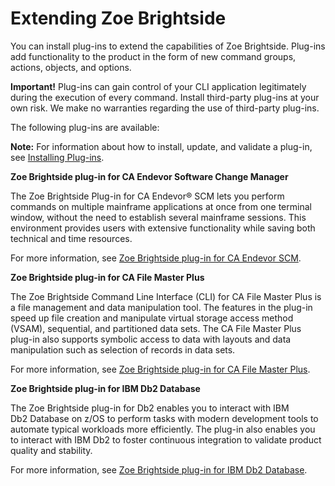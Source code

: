 # Extending Zoe Brightside

You can install plug-ins to extend the capabilities of Zoe Brightside. Plug-ins add functionality to the product in the form of new command groups, actions, objects, and options. 

**Important!** Plug-ins can gain control of your CLI application legitimately during the execution of every command. Install third-party plug-ins at your own risk. We make no warranties regarding the use of third-party plug-ins.

The following plug-ins are available:

**Note:** For information about how to install, update, and validate a plug-in, see [Installing Plug-ins](cli-installplugins.md).

**Zoe Brightside plug-in for CA Endevor Software Change Manager**

The Zoe Brightside Plug-in for CA Endevor® SCM lets you perform commands on multiple mainframe applications at once from one terminal window, without the need to establish several mainframe sessions. This environment provides users with extensive functionality while saving
both technical and time resources. 

For more information, see [Zoe Brightside plug-in for CA Endevor SCM](cli-endevorplugin.md).

**Zoe Brightside plug-in for CA File Master Plus**

The Zoe Brightside Command Line Interface (CLI) for CA File Master Plus is a file management and data manipulation tool. The features in the plug-in speed up file creation and manipulate virtual storage access method (VSAM), sequential, and partitioned data sets. The CA File Master Plus plug-in also supports symbolic access to data with layouts and data manipulation such as selection of records in data sets.

For more information, see [Zoe Brightside plug-in for CA File Master Plus](cli-fmpplugin.md).

**Zoe Brightside plug-in for IBM Db2 Database**

The Zoe Brightside plug-in for Db2 enables you to interact with IBM Db2 Database on z/OS to perform tasks with modern development tools to automate typical workloads more efficiently. The plug-in also enables you to interact with IBM Db2 to foster continuous integration to validate product quality and stability.

For more information, see [Zoe Brightside plug-in for IBM Db2 Database](cli-db2plugin.md).
